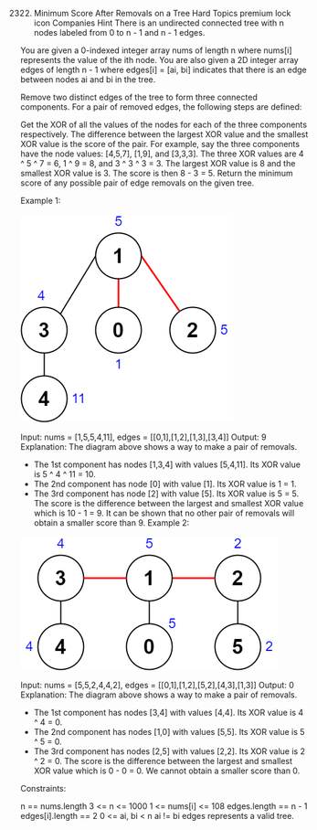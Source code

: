 2322. Minimum Score After Removals on a Tree
Hard
Topics
premium lock icon
Companies
Hint
There is an undirected connected tree with n nodes labeled from 0 to n - 1 and n - 1 edges.

You are given a 0-indexed integer array nums of length n where nums[i] represents the value of the ith node. You are also given a 2D integer array edges of length n - 1 where edges[i] = [ai, bi] indicates that there is an edge between nodes ai and bi in the tree.

Remove two distinct edges of the tree to form three connected components. For a pair of removed edges, the following steps are defined:

Get the XOR of all the values of the nodes for each of the three components respectively.
The difference between the largest XOR value and the smallest XOR value is the score of the pair.
For example, say the three components have the node values: [4,5,7], [1,9], and [3,3,3]. The three XOR values are 4 ^ 5 ^ 7 = 6, 1 ^ 9 = 8, and 3 ^ 3 ^ 3 = 3. The largest XOR value is 8 and the smallest XOR value is 3. The score is then 8 - 3 = 5.
Return the minimum score of any possible pair of edge removals on the given tree.

 

Example 1:

![ex1](image/ex1.png)

Input: nums = [1,5,5,4,11], edges = [[0,1],[1,2],[1,3],[3,4]]
Output: 9
Explanation: The diagram above shows a way to make a pair of removals.
- The 1st component has nodes [1,3,4] with values [5,4,11]. Its XOR value is 5 ^ 4 ^ 11 = 10.
- The 2nd component has node [0] with value [1]. Its XOR value is 1 = 1.
- The 3rd component has node [2] with value [5]. Its XOR value is 5 = 5.
The score is the difference between the largest and smallest XOR value which is 10 - 1 = 9.
It can be shown that no other pair of removals will obtain a smaller score than 9.
Example 2:

![ex2](image/ex2.png)

Input: nums = [5,5,2,4,4,2], edges = [[0,1],[1,2],[5,2],[4,3],[1,3]]
Output: 0
Explanation: The diagram above shows a way to make a pair of removals.
- The 1st component has nodes [3,4] with values [4,4]. Its XOR value is 4 ^ 4 = 0.
- The 2nd component has nodes [1,0] with values [5,5]. Its XOR value is 5 ^ 5 = 0.
- The 3rd component has nodes [2,5] with values [2,2]. Its XOR value is 2 ^ 2 = 0.
The score is the difference between the largest and smallest XOR value which is 0 - 0 = 0.
We cannot obtain a smaller score than 0.
 

Constraints:

n == nums.length
3 <= n <= 1000
1 <= nums[i] <= 108
edges.length == n - 1
edges[i].length == 2
0 <= ai, bi < n
ai != bi
edges represents a valid tree.